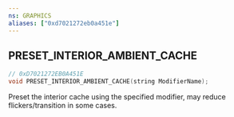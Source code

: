 ```yaml
---
ns: GRAPHICS
aliases: ["0xd7021272eb0a451e"]
---
```

## PRESET_INTERIOR_AMBIENT_CACHE

```c
// 0xD7021272EB0A451E
void PRESET_INTERIOR_AMBIENT_CACHE(string ModifierName);
```

Preset the interior cache using the specified modifier, may reduce flickers/transition in some cases.

